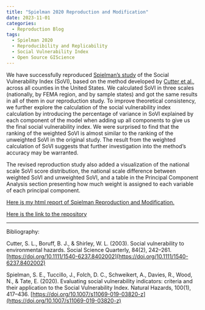 ```yaml
---
title: "Spielman 2020 Reproduction and Modification"
date: 2023-11-01
categories:
  - Reproduction Blog
tags:
  - Spielman 2020
  - Reproducibility and Replicability
  - Social Vulnerability Index
  - Open Source GIScience
---
```



We have successfully reproduced [Spielman’s study](https://doi.org/10.1007/s11069-019-03820-z) of the Social Vulnerability Index (SoVI), based on the method developed by [Cutter et al.](https://doi.org/10.1111/1540-6237.8402002), across all counties in the United States. We calculated SoVI in three scales (nationally, by FEMA region, and by sample states) and got the same results in all of them in our reproduction study. To improve theoretical consistency, we further explore the calculation of the social vulnerability index calculation by introducing the percentage of variance in SoVI explained by each component of the model when adding up all components to give us the final social vulnerability index. We were surprised to find that the ranking of the weighted SoVI is almost similar to the ranking of the unweighted SoVI in the original study. The result from the weighted calculation of SoVI suggests that further investigation into the method’s accuracy may be warranted.

The revised reproduction study also added a visualization of the national scale SoVI score distribution, the national scale difference between weighted SoVI and unweighted SoVI, and a table in the Principal Component Analysis section presenting how much weight is assigned to each variable of each principal component. 

[Here is my html report of Spielman Reproduction and Modification.](https://alexxuyide.github.io/RPr-Spielman-2020/)

[Here is the link to the repository](https://github.com/alexxuyide/RPl-Spielman-2020)


-------------
Bibliography:

Cutter, S. L., Boruff, B. J., & Shirley, W. L. (2003). Social vulnerability to environmental hazards. Social Science Quarterly, 84(2), 242–261. [https://doi.org/10.1111/1540-6237.8402002](https://doi.org/10.1111/1540-6237.8402002)

Spielman, S. E., Tuccillo, J., Folch, D. C., Schweikert, A., Davies, R., Wood, N., & Tate, E. (2020). Evaluating social vulnerability indicators: criteria and their application to the Social Vulnerability Index. Natural Hazards, 100(1), 417–436. [https://doi.org/10.1007/s11069-019-03820-z](https://doi.org/10.1007/s11069-019-03820-z)